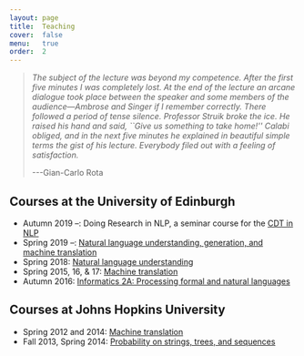 ```yaml
---
layout: page
title:  Teaching
cover:  false
menu:   true
order:  2
---
```


> _The subject of the lecture was beyond my competence. After the 
> first five minutes I was completely lost. At the end of the lecture an arcane 
> dialogue took place between the speaker and some members of the audience&mdash;Ambrose 
> and Singer if I remember correctly. There followed a period of tense silence. 
> Professor Struik broke the ice. He raised his hand and said, ``Give us something 
> to take home!'' Calabi obliged, and in the next five minutes he explained in 
> beautiful simple terms the gist of his lecture. Everybody filed out with a 
> feeling of satisfaction._
>
> ---Gian-Carlo Rota

## Courses at the University of Edinburgh
* Autumn 2019 &ndash;: Doing Research in NLP, a seminar course for the [CDT in NLP](https://edin.ac/cdt-in-nlp)
* Spring 2019 &ndash;: [Natural language understanding, generation, and machine translation](https://course.inf.ed.ac.uk/nlu+)
* Spring 2018: [Natural language understanding](https://www.inf.ed.ac.uk/teaching/courses/nlu/)
* Spring 2015, 16, &amp; 17: [Machine translation](https://alopez.github.io/mt-class/)
* Autumn 2016: [Informatics 2A: Processing formal and natural languages](http://www.inf.ed.ac.uk/teaching/courses/inf2a/)

## Courses at Johns Hopkins University
* Spring 2012 and 2014: [Machine translation](http://mt-class.org/jhu-2014/)
* Fall 2013, Spring 2014: [Probability on strings, trees, and sequences](https://piazza.com/jhu/fall2013/en600771/home)
